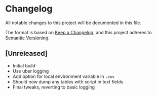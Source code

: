 # Changelog

All notable changes to this project will be documented in this file.

The format is based on [Keep a Changelog](https://keepachangelog.com/en/1.0.0/),
and this project adheres to [Semantic Versioning](https://semver.org/spec/v2.0.0.html).

## [Unreleased]

- Initial build
- Use uber logging
- Add option for local environment variable in `.env`
- Should now dump any tables with script in text fields
- Final tweaks, reverting to basic logging
